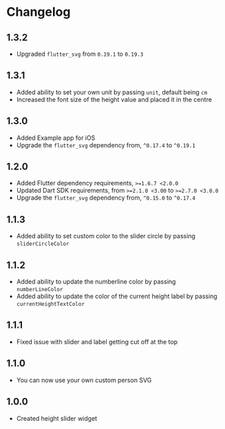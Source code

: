 # Changelog

## 1.3.2
 * Upgraded `flutter_svg` from `0.19.1` to `0.19.3`

## 1.3.1
 * Added ability to set your own unit by passing `unit`, default being `cm`
 * Increased the font size of the height value and placed it in the centre

## 1.3.0
 * Added Example app for iOS
 * Upgrade the `flutter_svg` dependency from, `^0.17.4` to `^0.19.1`

## 1.2.0

  * Added Flutter dependency requirements, `>=1.6.7 <2.0.0`
  * Updated Dart SDK requirements, from `>=2.1.0 <3.00` to `>=2.7.0 <3.0.0`
  * Upgrade the `flutter_svg` dependency from, `^0.15.0` to `^0.17.4`

## 1.1.3

  * Added ability to set custom color to the slider circle by passing `sliderCircleColor`

## 1.1.2

  * Added ability to update the numberline color by passing `numberLineColor`
  * Added ability to update the color of the current height label by passing `currentHeightTextColor`

## 1.1.1

  * Fixed issue with slider and label getting cut off at the top

## 1.1.0

  * You can now use your own custom person SVG

## 1.0.0

  * Created height slider widget
